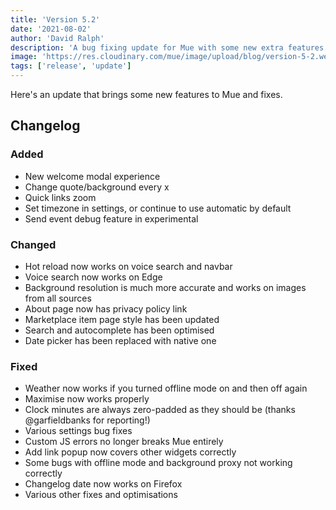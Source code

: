 ```yaml
---
title: 'Version 5.2'
date: '2021-08-02'
author: 'David Ralph'
description: 'A bug fixing update for Mue with some new extra features and optimisation, further improving your experience.'
image: 'https://res.cloudinary.com/mue/image/upload/blog/version-5-2.webp'
tags: ['release', 'update']
---
```


Here's an update that brings some new features to Mue and fixes.

## Changelog

### Added

- New welcome modal experience
- Change quote/background every x
- Quick links zoom
- Set timezone in settings, or continue to use automatic by default
- Send event debug feature in experimental

### Changed
- Hot reload now works on voice search and navbar
- Voice search now works on Edge
- Background resolution is much more accurate and works on images from all sources
- About page now has privacy policy link
- Marketplace item page style has been updated
- Search and autocomplete has been optimised
- Date picker has been replaced with native one

### Fixed

- Weather now works if you turned offline mode on and then off again
- Maximise now works properly
- Clock minutes are always zero-padded as they should be (thanks @garfieldbanks for reporting!)
- Various settings bug fixes
- Custom JS errors no longer breaks Mue entirely
- Add link popup now covers other widgets correctly
- Some bugs with offline mode and background proxy not working correctly
- Changelog date now works on Firefox
- Various other fixes and optimisations

